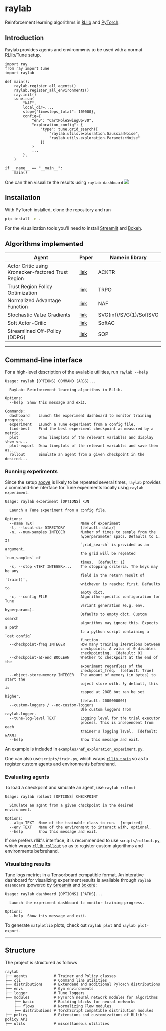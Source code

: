 # raylab
Reinforcement learning algorithms in [RLlib](https://github.com/ray-project/ray/tree/master/rllib) and [PyTorch](https://pytorch.org).

## Introduction

Raylab provides agents and environments to be used with a normal RLlib/Tune setup.
```python=
import ray
from ray import tune
import raylab

def main():
    raylab.register_all_agents()
    raylab.register_all_environments()
    ray.init()
    tune.run(
        "NAF",
        local_dir=...,
        stop={"timesteps_total": 100000},
        config={
            "env": "CartPoleSwingUp-v0",
            "exploration_config": {
                "type": tune.grid_search([
                    "raylab.utils.exploration.GaussianNoise",
                    "raylab.utils.exploration.ParameterNoise"
                ])
            }
            ...
        },
    )

if __name__ == "__main__":
    main()
```

One can then visualize the results using `raylab dashboard`
![](https://i.imgur.com/bVc6WC5.png)

<!-- ![](https://i.imgur.com/DlOemPW.png) -->

## Installation
With PyTorch installed, clone the repository and run
```bash
pip install -e .
```

For the visualization tools you'll need to install [Streamlit](http://streamlit.io) and [Bokeh](https://docs.bokeh.org/en/latest/).

## Algorithms implemented

| Agent | Paper | Name in library |
| --------- | ----- | --------------- |
| Actor Critic using Kronecker-factored Trust Region | [link](https://arxiv.org/abs/1708.05144) | ACKTR |
| Trust Region Policy Optimization | [link](http://proceedings.mlr.press/v37/schulman15.html) | TRPO |
| Normalized Advantage Function | [link](http://proceedings.mlr.press/v48/gu16.html) | NAF |
| Stochastic Value Gradients | [link](http://papers.nips.cc/paper/5796-learning-continuous-control-policies-by-stochastic-value-gradients) | SVG(inf)/SVG(1)/SoftSVG |
| Soft Actor-Critic | [link](http://proceedings.mlr.press/v80/haarnoja18b.html) | SoftAC |
| Streamlined Off-Policy (DDPG) | [link](https://arxiv.org/abs/1910.02208) | SOP |

---

## Command-line interface

For a high-level description of the available utilities, run `raylab --help`
```
Usage: raylab [OPTIONS] COMMAND [ARGS]...

  RayLab: Reinforcement learning algorithms in RLlib.

Options:
  --help  Show this message and exit.

Commands:
  dashboard    Launch the experiment dashboard to monitor training progress.
  experiment   Launch a Tune experiment from a config file.
  find-best    Find the best experiment checkpoint as measured by a metric.
  plot         Draw lineplots of the relevant variables and display them on...
  plot-export  Draw lineplots of the relevant variables and save them as...
  rollout      Simulate an agent from a given checkpoint in the desired...
```

### Running experiments
Since the setup [above](#Introduction) is likely to be repeated several times, `raylab` provides a command-line interface for Tune experiments locally using `raylab experiment`.
```
Usage: raylab experiment [OPTIONS] RUN

  Launch a Tune experiment from a config file.

Options:
  --name TEXT                     Name of experiment
  -l, --local-dir DIRECTORY       [default: data/]
  -n, --num-samples INTEGER       Number of times to sample from the
                                  hyperparameter space. Defaults to 1. If
                                  `grid_search` is provided as an argument,
                                  the grid will be repeated `num_samples` of
                                  times.  [default: 1]
  -s, --stop <TEXT INTEGER>...    The stopping criteria. The keys may be any
                                  field in the return result of 'train()',
                                  whichever is reached first. Defaults to
                                  empty dict.
  -c, --config FILE               Algorithm-specific configuration for Tune
                                  variant generation (e.g. env, hyperparams).
                                  Defaults to empty dict. Custom search
                                  algorithms may ignore this. Expects a path
                                  to a python script containing a `get_config`
                                  function.
  --checkpoint-freq INTEGER       How many training iterations between
                                  checkpoints. A value of 0 disables
                                  checkpointing.  [default: 0]
  --checkpoint-at-end BOOLEAN     Whether to checkpoint at the end of the
                                  experiment regardless of the
                                  checkpoint_freq.  [default: True]
  --object-store-memory INTEGER   The amount of memory (in bytes) to start the
                                  object store with. By default, this is
                                  capped at 20GB but can be set higher.
                                  [default: 2000000000]
  --custom-loggers / --no-custom-loggers
                                  Use custom loggers from raylab.logger.
  --tune-log-level TEXT           Logging level for the trial executor
                                  process. This is independent from each
                                  trainer's logging level.  [default: WARN]
  --help                          Show this message and exit.
```
An example is included in `examples/naf_exploration_experiment.py`.

One can also use `scripts/train.py`, which wraps
[`rllib train`](https://ray.readthedocs.io/en/latest/rllib-training.html#rllib-training-apis)
so as to register custom agents and environments beforehand.

### Evaluating agents
To load a checkpoint and simulate an agent, use `raylab rollout`
```
Usage: raylab rollout [OPTIONS] CHECKPOINT

  Simulate an agent from a given checkpoint in the desired environment.

Options:
  --algo TEXT  Name of the trainable class to run.  [required]
  --env TEXT   Name of the environment to interact with, optional.
  --help       Show this message and exit.
```

If one prefers rllib's interface, it is recommended to use `scripts/rollout.py`, which wraps
[`rllib rollout`](https://ray.readthedocs.io/en/latest/rllib-training.html#evaluating-trained-policies)
so as to register custom algorithms and environments beforehand.

### Visualizing results
Tune logs metrics in a Tensorboard compatible format. An interative dashboard for visualizing experiment results is available through `raylab dashboard` (powered by [Streamlit](http://streamlit.io) and [Bokeh](https://docs.bokeh.org/en/latest/)):
```
Usage: raylab dashboard [OPTIONS] [PATHS]...

  Launch the experiment dashboard to monitor training progress.

Options:
  --help  Show this message and exit.

```
To generate `matplotlib` plots, check out `raylab plot` and `raylab plot-export`.

---

## Structure
The project is structured as follows

    raylab
    ├── agents            # Trainer and Policy classes
    ├── cli               # Command line utilities
    ├── distributions     # Extendend and additional PyTorch distributions
    ├── envs              # Gym environments
    ├── logger            # Tune loggers
    ├── modules           # PyTorch neural network modules for algorithms
        ├── basic         # Building blocks for neural networks
        ├── flows         # Normalizing Flow modules
        ├── distributions # TorchScript compatible distribution modules
    ├── policy            # Extensions and customizations of RLlib's policy API
    ├── utils             # miscellaneous utilities
